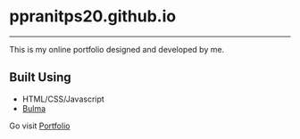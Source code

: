 # ppranitps20.github.io

- - - -
  This is my online portfolio designed and developed by me.

## Built Using ##

* HTML/CSS/Javascript
* [Bulma](https://bulma.io/)

Go visit [Portfolio](https://ppranitps20.github.io/)
